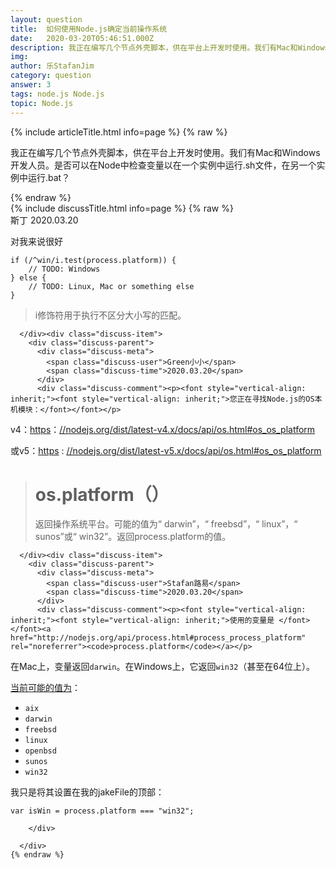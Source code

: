 ```yaml
---
layout: question
title:  如何使用Node.js确定当前操作系统
date:   2020-03-20T05:46:51.000Z
description: 我正在编写几个节点外壳脚本，供在平台上开发时使用。我们有Mac和Windows开发人员。是否可以在Node中检查变量以在一个实例中运行.sh文件，在另一个...
img: 
author: 乐StafanJim
category: question
answer: 3
tags: node.js Node.js
topic: Node.js
---
```

<div class="article-root">
  <div class="article">
    {% include articleTitle.html info=page %}
    {% raw %}
    <div class="article-content"><p><font style="vertical-align: inherit;"><font style="vertical-align: inherit;">我正在编写几个节点外壳脚本，供在平台上开发时使用。</font><font style="vertical-align: inherit;">我们有Mac和Windows开发人员。</font><font style="vertical-align: inherit;">是否可以在Node中检查变量以在一个实例中运行.sh文件，在另一个实例中运行.bat？</font></font></p></div>
    {% endraw %}
  </div>

  <div class="discuss-wrapper">
    {% include discussTitle.html info=page %}
    {% raw %}
    <div class="discuss-item">
        <div class="discuss-parent">
          <div class="discuss-meta">
            <span class="discuss-user">斯丁</span>
            <span class="discuss-time">2020.03.20</span>
          </div>
          <div class="discuss-comment"><p><font style="vertical-align: inherit;"><font style="vertical-align: inherit;">对我来说很好</font></font></p>

<pre><code>if (/^win/i.test(process.platform)) {<font></font>
    // TODO: Windows<font></font>
} else {<font></font>
    // TODO: Linux, Mac or something else<font></font>
}<font></font>
</code></pre>

<blockquote>
  <p><font style="vertical-align: inherit;"><font style="vertical-align: inherit;">i修饰符用于执行不区分大小写的匹配。</font></font></p>
</blockquote></div>
        </div>
        
      </div><div class="discuss-item">
        <div class="discuss-parent">
          <div class="discuss-meta">
            <span class="discuss-user">Green小小</span>
            <span class="discuss-time">2020.03.20</span>
          </div>
          <div class="discuss-comment"><p><font style="vertical-align: inherit;"><font style="vertical-align: inherit;">您正在寻找Node.js的OS本机模块：</font></font></p>

<p><font style="vertical-align: inherit;"><font style="vertical-align: inherit;">v4：</font><a href="https://nodejs.org/dist/latest-v4.x/docs/api/os.html#os_os_platform" rel="noreferrer"><font style="vertical-align: inherit;">https</font></a><font style="vertical-align: inherit;">：</font></font><a href="https://nodejs.org/dist/latest-v4.x/docs/api/os.html#os_os_platform" rel="noreferrer"><font style="vertical-align: inherit;"><font style="vertical-align: inherit;">//nodejs.org/dist/latest-v4.x/docs/api/os.html#os_os_platform</font></font></a></p>

<p><font style="vertical-align: inherit;"><font style="vertical-align: inherit;">或v5：</font><a href="https://nodejs.org/dist/latest-v5.x/docs/api/os.html#os_os_platform" rel="noreferrer"><font style="vertical-align: inherit;">https</font></a><font style="vertical-align: inherit;"> : </font></font><a href="https://nodejs.org/dist/latest-v5.x/docs/api/os.html#os_os_platform" rel="noreferrer"><font style="vertical-align: inherit;"><font style="vertical-align: inherit;">//nodejs.org/dist/latest-v5.x/docs/api/os.html#os_os_platform</font></font></a></p>

<blockquote>
  <h1><font style="vertical-align: inherit;"><font style="vertical-align: inherit;">os.platform（）</font></font></h1>
  
  <p><font style="vertical-align: inherit;"><font style="vertical-align: inherit;">返回操作系统平台。</font><font style="vertical-align: inherit;">可能的值为“ darwin”，“ freebsd”，“ linux”，“ sunos”或“ win32”。</font><font style="vertical-align: inherit;">返回process.platform的值。</font></font></p>
</blockquote></div>
        </div>
        
      </div><div class="discuss-item">
        <div class="discuss-parent">
          <div class="discuss-meta">
            <span class="discuss-user">Stafan路易</span>
            <span class="discuss-time">2020.03.20</span>
          </div>
          <div class="discuss-comment"><p><font style="vertical-align: inherit;"><font style="vertical-align: inherit;">使用的变量是 </font></font><a href="http://nodejs.org/api/process.html#process_process_platform" rel="noreferrer"><code>process.platform</code></a></p>

<p><font style="vertical-align: inherit;"><font style="vertical-align: inherit;">在Mac上，变量返回</font></font><code>darwin</code><font style="vertical-align: inherit;"><font style="vertical-align: inherit;">。</font><font style="vertical-align: inherit;">在Windows上，它返回</font></font><code>win32</code><font style="vertical-align: inherit;"><font style="vertical-align: inherit;">（甚至在64位上）。</font></font></p>

<p><a href="https://nodejs.org/api/process.html#process_process_platform" rel="noreferrer"><font style="vertical-align: inherit;"><font style="vertical-align: inherit;">当前可能的值为</font></font></a><font style="vertical-align: inherit;"><font style="vertical-align: inherit;">：</font></font></p>

<ul>
<li><code>aix</code></li>
<li><code>darwin</code></li>
<li><code>freebsd</code></li>
<li><code>linux</code></li>
<li><code>openbsd</code></li>
<li><code>sunos</code></li>
<li><code>win32</code></li>
</ul>

<p><font style="vertical-align: inherit;"><font style="vertical-align: inherit;">我只是将其设置在我的jakeFile的顶部：</font></font></p>

<pre><code>var isWin = process.platform === "win32";
</code></pre></div>
        </div>
        
      </div>
    {% endraw %}
  </div>
<div>

